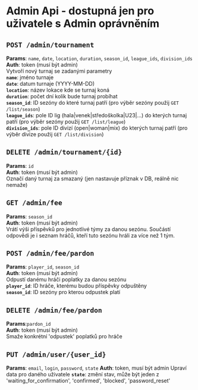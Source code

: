 # Admin Api - dostupná jen pro uživatele s Admin oprávněním
## `POST /admin/tournament`
**Params**: `name`, `date`, `location`, `duration`, `season_id`, `league_ids`, `division_ids`  
**Auth**: token (musí být admin)  
Vytvoří nový turnaj se zadanými parametry  
**`name`**: jméno turnaje  
**`date`**: datum turnaje (YYYY-MM-DD)  
**`location`**: název lokace kde se turnaj koná  
**`duration`**: počet dní kolik bude turnaj probíhat  
**`season_id`**: ID sezóny do které turnaj patří (pro výběr sezóny použij `GET /list/season`)  
**`league_ids`**: pole ID lig (hala|venek|středoškolka|U23|...) do kterých turnaj patří (pro výběr sezóny použij `GET /list/league`)  
**`division_ids`**: pole ID divizí (open|woman|mix) do kterých turnaj patří (pro výběr divize použij `GET /list/division`)

## `DELETE /admin/tournament/{id}`
**Params**: `id`  
**Auth**: token (musí být admin)  
Označí daný turnaj za smazaný (jen nastavuje příznak v DB, reálně nic nemaže)

## `GET /admin/fee`
**Params**: `season_id`  
**Auth**: token (musí být admin)  
Vrátí výši příspěvků pro jednotlivé týmy za danou sezónu. Součástí odpovědi je i seznam hráčů, kteří tuto sezónu hráli za více než 1 tým.

## `POST /admin/fee/pardon`
**Params**: `player_id`, `season_id`  
**Auth**: token (musí být admin)  
Odpustí danému hráči poplatky za danou sezónu  
**`player_id`**: ID hráče, kterému budou příspěvky odpuštěny  
**`season_id`**: ID sezóny pro kterou odpustek platí

## `DELETE /admin/fee/pardon`
**Params**:`pardon_id`  
**Auth**: token (musí být admin)  
Smaže konkrétní 'odpustek' poplatků pro hráče

## `PUT /admin/user/{user_id}`
**Params**: `email`, `login`, `password`, `state`
**Auth**: token, musí být admin
Upraví data pro daného uživatele
**`state`**: změní stav, může být jeden z 'waiting_for_confirmation', 'confirmed', 'blocked', 'password_reset'
